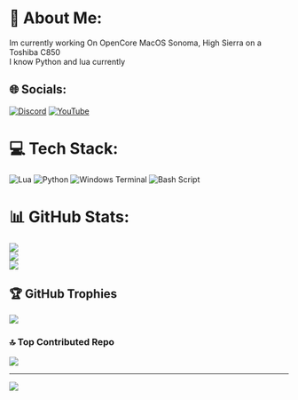 # 💫 About Me:
Im currently working On OpenCore MacOS Sonoma, High Sierra on a Toshiba C850<br>I know Python and lua currently


## 🌐 Socials:
[![Discord](https://img.shields.io/badge/Discord-%237289DA.svg?logo=discord&logoColor=white)](https://discord.gg/timmy_official_) [![YouTube](https://img.shields.io/badge/YouTube-%23FF0000.svg?logo=YouTube&logoColor=white)](https://youtube.com/@https://www.youtube.com/@stoobidtech) 

# 💻 Tech Stack:
![Lua](https://img.shields.io/badge/lua-%232C2D72.svg?style=for-the-badge&logo=lua&logoColor=white) ![Python](https://img.shields.io/badge/python-3670A0?style=for-the-badge&logo=python&logoColor=ffdd54) ![Windows Terminal](https://img.shields.io/badge/Windows%20Terminal-%234D4D4D.svg?style=for-the-badge&logo=windows-terminal&logoColor=white) ![Bash Script](https://img.shields.io/badge/bash_script-%23121011.svg?style=for-the-badge&logo=gnu-bash&logoColor=white)
# 📊 GitHub Stats:
![](https://github-readme-stats.vercel.app/api?username=timmyofficial&theme=shadow_green&hide_border=false&include_all_commits=false&count_private=false)<br/>
![](https://nirzak-streak-stats.vercel.app/?user=timmyofficial&theme=shadow_green&hide_border=false)<br/>
![](https://github-readme-stats.vercel.app/api/top-langs/?username=timmyofficial&theme=shadow_green&hide_border=false&include_all_commits=false&count_private=false&layout=compact)

## 🏆 GitHub Trophies
![](https://github-profile-trophy.vercel.app/?username=timmyofficial&theme=shadow_green&no-frame=false&no-bg=true&margin-w=4)

### 🔝 Top Contributed Repo
![](https://github-contributor-stats.vercel.app/api?username=timmyofficial&limit=5&theme=dark&combine_all_yearly_contributions=true)

---
[![](https://visitcount.itsvg.in/api?id=timmyofficial&icon=0&color=3)](https://visitcount.itsvg.in)

<!-- Proudly created with GPRM ( https://gprm.itsvg.in ) -->
